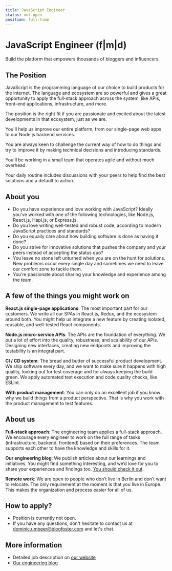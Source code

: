 ```yaml
---
title: JavaScript Engineer
status: not-open
position: full-time
---
```


# JavaScript Engineer (f|m|d)

Build the platform that empowers thousands of bloggers and influencers.

## The Position

JavaScript is the programming language of our choice to build products for the internet. The language and ecosystem are so powerful and gives a great opportunity to apply the full-stack approach across the system, like APIs, front-end applications, infrastructure, and more.

The position is the right fit if you are passionate and excited about the latest developments in that ecosystem, just as we are.

You'll help us improve our entire platform, from our single-page web apps to our Node.js backend services.

You are always keen to challenge the current way of how to do things and try to improve it by making technical decisions and introducing standards.

You'll be working in a small team that operates agile and without much overhead.

Your daily routine includes discussions with your peers to help find the best solutions and a default to action.

## About you

- Do you have experience and love working with JavaScript? Ideally you’ve worked with one of the following technologies, like Node.js, React.js, Hapi.js, or Express.js.
- Do you love writing well-tested and robust code, according to modern JavaScript practices and standards?
- Do you equally care about how building software is done as having it done?
- Do you strive for innovative solutions that pushes the company and your peers instead of accepting the status quo?
- You leave no stone left unturned when you are on the hunt for solutions. New problems occur every single day and sometimes we need to leave our comfort zone to tackle them.
- You’re passionate about sharing your knowledge and experience among the team.

## A few of the things you might work on

**React.js single-page applications**: The most important part for our customers. We write all our SPAs in React.js, Redux, and the ecosystem around both. You might help us integrate a new feature by creating isolated, reusable, and well-tested React components.

**Node.js micro-service APIs**: The APIs are the foundation of everything. We put a lot of effort into the quality, robustness, and scalability of our APIs. Designing new interfaces, creating new endpoints and improving the testability is an integral part.

**CI / CD system**: The bread and butter of successful product development. We ship software every day, and we want to make sure it happens with high quality, looking out for test coverage and for always keeping the build green. We apply automated test execution and code quality checks, like ESLint.

**With product management**: You can only do an excellent job if you know why we build things from a product perspective. That is why you work with the product management to test features.

## About us

**Full-stack approach**: The engineering team applies a full-stack approach. We encourage every engineer to work on the full range of tasks (infrastructure, backend, frontend) based on their preferences. The team supports each other to have the knowledge and skills for it.

**Our engineering blog**: We publish articles about our learnings and initiatives. You might find something interesting, and we’d love for you to share your experiences and findings too. [You should check it out](http://engineering.blogfoster.com/).

**Remote work**: We are open to people who don’t live in Berlin and don’t want to relocate. The only requirement at the moment is that you live in Europe. This makes the organization and process easier for all of us.

## How to apply?

- Position is currently not open.
- If you have any questions, don't hesitate to contact us at dominic.umbeer@blogfoster.com and let's chat.

## More information

- Detailed job description on [our website](https://www.blogfoster.com/engineering/jobs/javascript-engineer/)
- [Our engineering blog](https://engineering.blogfoster.com)
